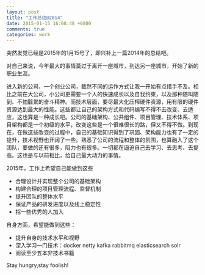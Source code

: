 ```yaml
---
layout: post
title: "工作总结@2014"
date: 2015-01-15 16:08:48 +0800
comments: true
categories: work
---
```


突然发觉已经是2015年的1月15号了，即兴补上一篇2014年的总结吧。

对自己来说，今年最大的事情莫过于离开一座城市，到达另一座城市，开始了新的职业生涯。

进入新的公司，一个创业公司，截然不同的运作方式让我一开始有点措手不及。相比之前在大公司，小公司更需要一个人的快速成长以及自我约束，以及那种随叫随到、不怕脏累的奋斗精神。而技术层面，要尽最大化压榨硬件资源，用有限的硬件资源达到最大的性能。这些都让自己的架构方式和代码编写不得不去改变、去适应，这也算是一种成长吧。公司的基础架构、公共组件、项目管理、技术体系、项目架构都是一个初级的水平，改变这些是一个很难很长的路，但又不得不做。到现在，在做这些改变的过程中，自己的基础知识得到了巩固、架构能力也有了一定的提升，技术视野也开阔了一些。熟悉了公司的流程和整体的氛围，也算融入了这个团队，要做的还有很多，阻力也有很多。一切都在逼迫自己去学习、去思考、去提高。这也是与以前相比，给自己最大动力的事情。

2015年，工作上希望自己能做到这些

- 合理设计并实现整个公司的基础架构
- 构建合理的项目管理流程、监督机制
- 提升团队的整体水平
- 保证产品的研发进度以及线上稳定性
- 招一些优秀的人加入

自身方面，希望能做到这些：

- 提升自身的技术水平和视野
- 深入学习一门技术：docker netty kafka rabbitmq elasticsearch solr
- 阅读至少五本非技术书籍

Stay hungry,stay foolish!